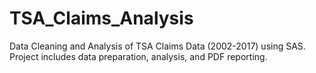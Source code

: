 # TSA_Claims_Analysis
Data Cleaning and Analysis of TSA Claims Data (2002-2017) using SAS. Project includes data preparation, analysis, and PDF reporting.
